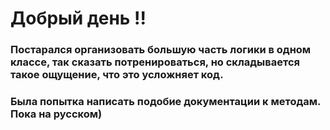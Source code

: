 # Добрый день !!
### Постарался организовать большую часть логики в одном классе, так сказать потренироваться, но складывается такое ощущение, что это усложняет код. 
### Была попытка написать подобие документации к методам. Пока на русском)
